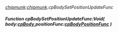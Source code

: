 _[chipmunk](../../modules/chipmunk/chipmunk-module.md):[chipmunk](../../modules/chipmunk/chipmunk-module.md).cpBodySetPositionUpdateFunc_
##### Function cpBodySetPositionUpdateFunc:Void( body:[cpBody](../../modules/chipmunk/chipmunk-cpbody.md),positionFunc:[cpBodyPositionFunc](../../modules/chipmunk/chipmunk-cpbodypositionfunc.md) )
